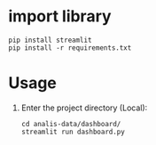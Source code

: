 # import library
```shell
pip install streamlit
pip install -r requirements.txt
```

# Usage
1. Enter the project directory (Local):

    ```shell
    cd analis-data/dashboard/
    streamlit run dashboard.py
    ```

